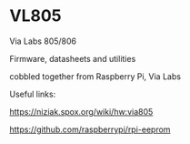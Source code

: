 # VL805
Via Labs 805/806

Firmware, datasheets and utilities

cobbled together from Raspberry Pi, Via Labs

Useful links:

https://niziak.spox.org/wiki/hw:via805

https://github.com/raspberrypi/rpi-eeprom
